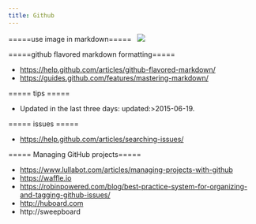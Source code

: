 ```yaml
---
title: Github
---
```


=====use image in markdown=====
<code>
![](doc/images/my-image.jpg)
</code>

=====github flavored markdown formatting=====
* https://help.github.com/articles/github-flavored-markdown/
* https://guides.github.com/features/mastering-markdown/

===== tips =====
* Updated in the last three days: updated:>2015-06-19.

===== issues =====
* https://help.github.com/articles/searching-issues/

===== Managing GitHub projects=====
* https://www.lullabot.com/articles/managing-projects-with-github
* https://waffle.io
* https://robinpowered.com/blog/best-practice-system-for-organizing-and-tagging-github-issues/
* http://huboard.com
* http://sweepboard
